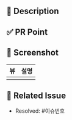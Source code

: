 ##  🚀 Description

##  ✅ PR Point

## 📸 Screenshot

|뷰|설명|
|------|---|
|      |    |


## 📌 Related Issue

- Resolved: #이슈번호
